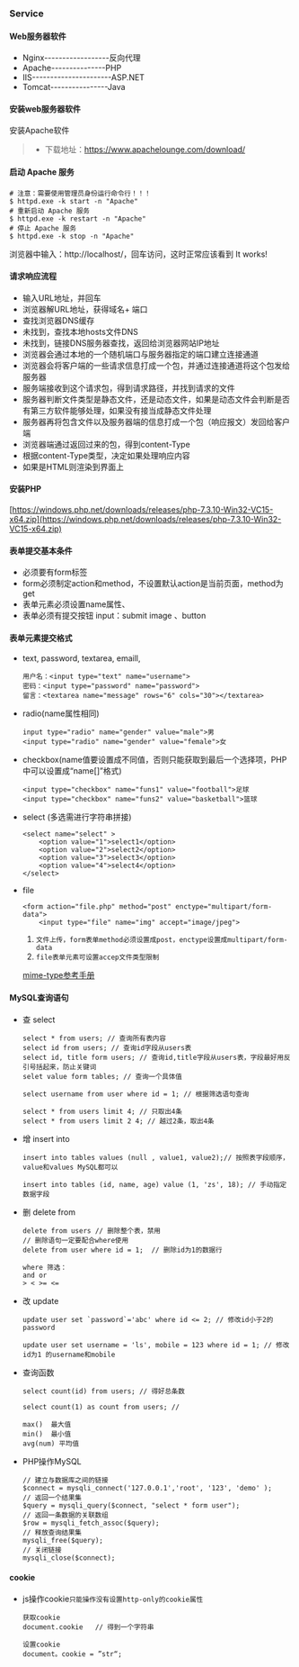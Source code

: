 ### Service

#### Web服务器软件

* Nginx------------------反向代理
* Apache---------------PHP
* IIS----------------------ASP.NET
* Tomcat----------------Java

#### 安装web服务器软件

安装Apache软件

> * 下载地址：https://www.apachelounge.com/download/

####  启动 Apache 服务

```
# 注意：需要使用管理员身份运行命令行！！！
$ httpd.exe ‐k start ‐n "Apache"
# 重新启动 Apache 服务
$ httpd.exe ‐k restart ‐n "Apache"
# 停止 Apache 服务
$ httpd.exe ‐k stop ‐n "Apache"
```

浏览器中输入：http://localhost/，回车访问，这时正常应该看到 It works!

#### 请求响应流程

* 输入URL地址，并回车
* 浏览器解URL地址，获得域名+ 端口
* 查找浏览器DNS缓存
* 未找到，查找本地hosts文件DNS
* 未找到，链接DNS服务器查找，返回给浏览器网站IP地址
* 浏览器会通过本地的一个随机端口与服务器指定的端口建立连接通道
* 浏览器会将客户端的一些请求信息打成一个包，并通过连接通道将这个包发给服务器
* 服务端接收到这个请求包，得到请求路径，并找到请求的文件
* 服务器判断文件类型是静态文件，还是动态文件，如果是动态文件会判断是否有第三方软件能够处理，如果没有接当成静态文件处理
* 服务器再将包含文件以及服务器端的信息打成一个包（响应报文）发回给客户端
* 浏览器端通过返回过来的包，得到content-Type
* 根据content-Type类型，决定如果处理响应内容
* 如果是HTML则渲染到界面上

#### 安装PHP

[https://windows.php.net/downloads/releases/php-7.3.10-Win32-VC15-x64.zip](https://windows.php.net/downloads/releases/php-7.3.10-Win32-VC15-x64.zip)

#### 表单提交基本条件

* 必须要有form标签
* form必须制定action和method，不设置默认action是当前页面，method为get
* 表单元素必须设置name属性、
* 表单必须有提交按钮 input：submit  image  、button

#### 表单元素提交格式

* text, password, textarea, emaill, 

  ```
  用户名：<input type="text" name="username">
  密码：<input type="password" name="password">
  留言：<textarea name="message" rows="6" cols="30"></textarea>
  ```

* radio(name属性相同)

  ```
  input type="radio" name="gender" value="male">男
  <input type="radio" name="gender" value="female">女
  ```

* checkbox(name值要设置成不同值，否则只能获取到最后一个选择项，PHP中可以设置成“name[]”格式)

  ```
  <input type="checkbox" name="funs1" value="football">足球
  <input type="checkbox" name="funs2" value="basketball">篮球
  ```

* select (多选需进行字符串拼接)

  ```
  <select name="select" >
      <option value="1">select1</option>
      <option value="2">select2</option>
      <option value="3">select3</option>
      <option value="4">select4</option>
  </select>
  ```

* file 

  ```
  <form action="file.php" method="post" enctype="multipart/form-data">
      <input type="file" name="img" accept="image/jpeg">
  ```

  1. `文件上传，form表单method必须设置成post，enctype设置成multipart/form-data`
  2. `file表单元素可设置accep文件类型限制`

  [mime-type参考手册](https://www.w3school.com.cn/media/media_mimeref.asp)

#### MySQL查询语句

* 查 select

  ```
  select * from users; // 查询所有表内容
  select id from users; // 查询id字段从users表
  select id, title form users; // 查询id,title字段从users表，字段最好用反引号括起来，防止关键词
  selet value form tables; // 查询一个具体值
  
  select username from user where id = 1; // 根据筛选语句查询
  
  select * from users limit 4; // 只取出4条
  select * from users limit 2 4; // 越过2条，取出4条
  ```

  

* 增 insert  into

  ```
  insert into tables values (null , value1, value2);// 按照表字段顺序，value和values MySQL都可以
  
  insert into tables (id, name, age) value (1, 'zs', 18); // 手动指定数据字段
  ```

  

* 删 delete  from

  ```
  delete from users // 删除整个表，禁用
  // 删除语句一定要配合where使用
  delete from user where id = 1;  // 删除id为1的数据行
  
  where 筛选：
  and or
  > < >= <=
  ```

  

* 改 update

  ```
  update user set `password`='abc' where id <= 2; // 修改id小于2的password
  
  update user set username = 'ls', mobile = 123 where id = 1; // 修改id为1 的username和mobile
  ```

  

* 查询函数

  ```
  select count(id) from users; // 得好总条数
  
  select count(1) as count from users; // 
  
  max()  最大值
  min()  最小值
  avg(num) 平均值
  ```

  

* PHP操作MySQL

  ```
  // 建立与数据库之间的链接
  $connect = mysqli_connect('127.0.0.1','root', '123', 'demo' );
  // 返回一个结果集
  $query = mysqli_query($connect, "select * form user");
  // 返回一条数据的关联数组
  $row = mysqli_fetch_assoc($query);
  // 释放查询结果集
  mysqli_free($query);
  // 关闭链接
  mysqli_close($connect);
  
  ```

  

#### cookie 

* js操作cookie`只能操作没有设置http-only的cookie属性`

  ```
  获取cookie
  document.cookie   // 得到一个字符串
  
  设置cookie
  document。cookie = ”str“;
  ```

  